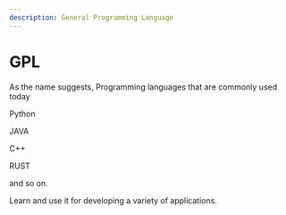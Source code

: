 ```yaml
---
description: General Programming Language
---
```


# GPL

As the name suggests, Programming languages that are commonly used today

Python

JAVA

C++

RUST

and so on.



Learn and use it for developing a variety of applications.

